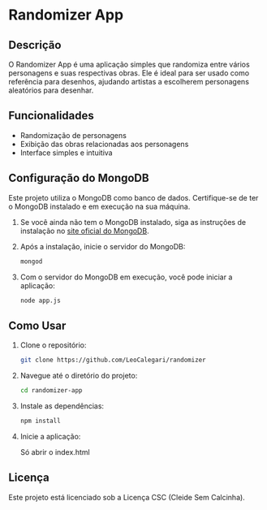 # Randomizer App

## Descrição

O Randomizer App é uma aplicação simples que randomiza entre vários personagens e suas respectivas obras. Ele é ideal para ser usado como referência para desenhos, ajudando artistas a escolherem personagens aleatórios para desenhar.

## Funcionalidades

- Randomização de personagens
- Exibição das obras relacionadas aos personagens
- Interface simples e intuitiva

## Configuração do MongoDB

Este projeto utiliza o MongoDB como banco de dados. Certifique-se de ter o MongoDB instalado e em execução na sua máquina.

1. Se você ainda não tem o MongoDB instalado, siga as instruções de instalação no [site oficial do MongoDB](https://www.mongodb.com/try/download/community).

2. Após a instalação, inicie o servidor do MongoDB:

    ```bash
    mongod
    ```

3. Com o servidor do MongoDB em execução, você pode iniciar a aplicação:

    ```bash
    node app.js
    ```


## Como Usar

1. Clone o repositório:

    ```bash
    git clone https://github.com/LeoCalegari/randomizer
    ```

2. Navegue até o diretório do projeto:

    ```bash
    cd randomizer-app
    ```

3. Instale as dependências:

    ```bash
    npm install
    ```

4. Inicie a aplicação:

    Só abrir o index.html


## Licença

Este projeto está licenciado sob a Licença CSC (Cleide Sem Calcinha).
